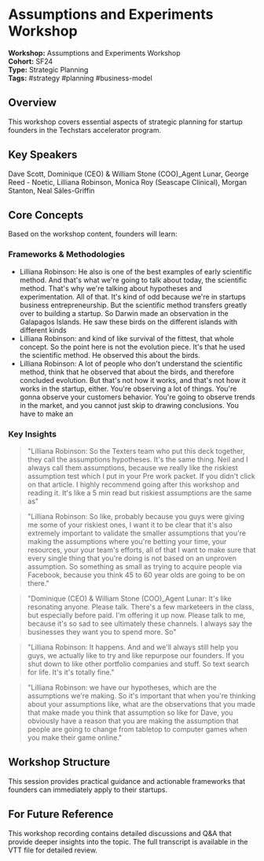 # Assumptions and Experiments Workshop

**Workshop:** Assumptions and Experiments Workshop  
**Cohort:** SF24  
**Type:** Strategic Planning  
**Tags:** #strategy #planning #business-model

## Overview

This workshop covers essential aspects of strategic planning for startup founders in the Techstars accelerator program.

## Key Speakers

Dave Scott, Dominique (CEO) & William Stone (COO)_Agent Lunar, George Reed - Noetic, Lilliana Robinson, Monica Roy (Seascape Clinical), Morgan Stanton, Neal Sáles-Griffin

## Core Concepts

Based on the workshop content, founders will learn:


### Frameworks & Methodologies

- Lilliana Robinson: He also is one of the best examples of early scientific method. And that's what we're going to talk about today, the scientific method. That's why we're talking about hypotheses and experimentation. All of that. It's kind of odd because we're in startups business entrepreneurship. But the scientific method transfers greatly over to building a startup. So Darwin made an observation in the Galapagos Islands. He saw these birds on the different islands with different kinds
- Lilliana Robinson: and kind of like survival of the fittest, that whole concept. So the point here is not the evolution piece. It's that he used the scientific method. He observed this about the birds.
- Lilliana Robinson: A lot of people who don't understand the scientific method, think that he observed that about the birds, and therefore concluded evolution. But that's not how it works, and that's not how it works in the startup, either. You're observing a lot of things. You're gonna observe your customers behavior. You're going to observe trends in the market, and you cannot just skip to drawing conclusions. You have to make an

### Key Insights

> "Lilliana Robinson: So the Texters team who put this deck together, they call the assumptions hypotheses. It's the same thing. Neil and I always call them assumptions, because we really like the riskiest assumption test which I put in your Pre work packet. If you didn't click on that article. I highly recommend going after this workshop and reading it. It's like a 5 min read but riskiest assumptions are the same as"

> "Lilliana Robinson: So like, probably because you guys were giving me some of your riskiest ones, I want it to be clear that it's also extremely important to validate the smaller assumptions that you're making the assumptions where you're betting your time, your resources, your your team's efforts, all of that I want to make sure that every single thing that you're doing is not based on an unproven assumption. So something as small as trying to acquire people via Facebook, because you think 45 to 60 year olds are going to be on there."

> "Dominique (CEO) & William Stone (COO)_Agent Lunar: It's like resonating anyone. Please talk. There's a few marketeers in the class, but especially before paid. I'm offering it up now. Please talk to me, because it's so sad to see ultimately these channels. I always say the businesses they want you to spend more. So"

> "Lilliana Robinson: It happens. And and we'll always still help you guys, we actually like to try and like repurpose our founders. If you shut down to like other portfolio companies and stuff. So text search for life. It's it's totally fine."

> "Lilliana Robinson: we have our hypotheses, which are the assumptions we're making. So it's important that when you're thinking about your assumptions like, what are the observations that you made that make made you think that assumption so like for Dave, you obviously have a reason that you are making the assumption that people are going to change from tabletop to computer games when you make their game online."


## Workshop Structure

This session provides practical guidance and actionable frameworks that founders can immediately apply to their startups.

## For Future Reference

This workshop recording contains detailed discussions and Q&A that provide deeper insights into the topic. The full transcript is available in the VTT file for detailed review.
